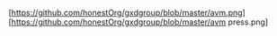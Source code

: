 [https://github.com/honestOrg/gxdgroup/blob/master/avm.png]
[https://github.com/honestOrg/gxdgroup/blob/master/avm press.png]
